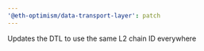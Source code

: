 ```yaml
---
'@eth-optimism/data-transport-layer': patch
---
```


Updates the DTL to use the same L2 chain ID everywhere
